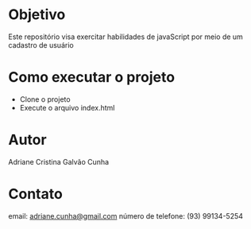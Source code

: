 # Objetivo
Este repositório visa exercitar habilidades de javaScript por meio de um cadastro de usuário

# Como executar o projeto
- Clone o projeto
- Execute o arquivo index.html

# Autor
Adriane Cristina Galvão Cunha

# Contato
email: adriane.cunha@gmail.com
número de telefone: (93) 99134-5254

